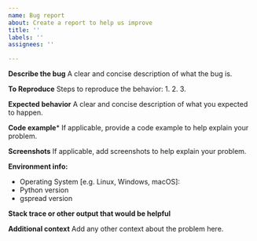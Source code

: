 ```yaml
---
name: Bug report
about: Create a report to help us improve
title: ''
labels: ''
assignees: ''

---
```


**Describe the bug**
A clear and concise description of what the bug is.

**To Reproduce**
Steps to reproduce the behavior:
1. 
2. 
3. 

**Expected behavior**
A clear and concise description of what you expected to happen.

**Code example***
If applicable, provide a code example to help explain your problem.

**Screenshots**
If applicable, add screenshots to help explain your problem.

**Environment info:**
- Operating System [e.g. Linux, Windows, macOS]:
- Python version
- gspread version

**Stack trace or other output that would be helpful**

**Additional context**
Add any other context about the problem here.
